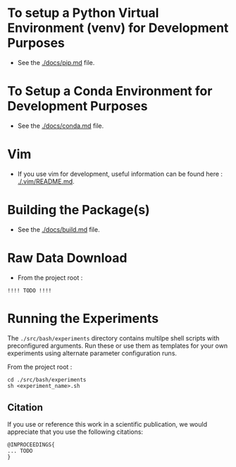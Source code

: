 # To setup a Python Virtual Environment (venv) for Development Purposes
* See the [./docs/pip.md](./docs/pip.md) file.


# To Setup a Conda Environment for Development Purposes
* See the [./docs/conda.md](./docs/conda.md) file.


# Vim
* If you use vim for development, useful information can be found here : [./.vim/README.md](./.vim/README.md).


# Building the Package(s)
* See the [./docs/build.md](./docs/build.md) file.


# Raw Data Download
* From the project root :
~~~
!!!! TODO !!!!
~~~


# Running the Experiments
The `./src/bash/experiments` directory contains multilpe shell scripts with preconfigured arguments. Run these or use them as 
templates for your own experiments using alternate parameter configuration runs.

From the project root :

~~~
cd ./src/bash/experiments
sh <experiment_name>.sh
~~~


## Citation
If you use or reference this work in a scientific publication,
we would appreciate that you use the following citations:

```
@INPROCEEDINGS{
... TODO
}
```
